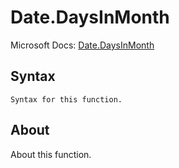 # Date.DaysInMonth

Microsoft Docs: [Date.DaysInMonth](https://docs.microsoft.com/en-us/powerquery-m/date-daysinmonth)

## Syntax

```
Syntax for this function.
```

## About

About this function.

